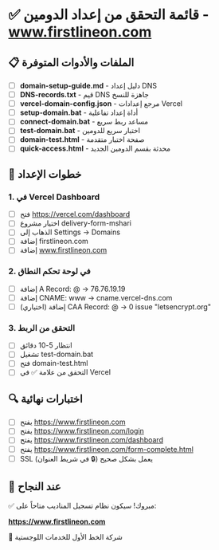 # ✅ قائمة التحقق من إعداد الدومين - www.firstlineon.com

## 📋 الملفات والأدوات المتوفرة

- [ ] **domain-setup-guide.md** - دليل إعداد DNS
- [ ] **DNS-records.txt** - قيم DNS جاهزة للنسخ
- [ ] **vercel-domain-config.json** - مرجع إعدادات Vercel
- [ ] **setup-domain.bat** - أداة إعداد تفاعلية
- [ ] **connect-domain.bat** - مساعد ربط سريع
- [ ] **test-domain.bat** - اختبار سريع للدومين
- [ ] **domain-test.html** - صفحة اختبار متقدمة
- [ ] **quick-access.html** - محدثة بقسم الدومين الجديد

## 🚀 خطوات الإعداد

### 1. في Vercel Dashboard
- [ ] فتح https://vercel.com/dashboard
- [ ] اختيار مشروع delivery-form-mshari
- [ ] الذهاب إلى Settings → Domains
- [ ] إضافة firstlineon.com
- [ ] إضافة www.firstlineon.com

### 2. في لوحة تحكم النطاق
- [ ] إضافة A Record: @ → 76.76.19.19
- [ ] إضافة CNAME: www → cname.vercel-dns.com
- [ ] (اختياري) إضافة CAA Record: @ → 0 issue "letsencrypt.org"

### 3. التحقق من الربط
- [ ] انتظار 5-10 دقائق
- [ ] تشغيل test-domain.bat
- [ ] فتح domain-test.html
- [ ] التحقق من علامة ✅ في Vercel

## 🔍 اختبارات نهائية

- [ ] يفتح https://www.firstlineon.com
- [ ] يفتح https://www.firstlineon.com/login
- [ ] يفتح https://www.firstlineon.com/dashboard
- [ ] يفتح https://www.firstlineon.com/form-complete.html
- [ ] SSL يعمل بشكل صحيح (🔒 في شريط العنوان)

## 🎉 عند النجاح

✅ مبروك! سيكون نظام تسجيل المناديب متاحاً على:

**https://www.firstlineon.com**

🎯 شركة الخط الأول للخدمات اللوجستية